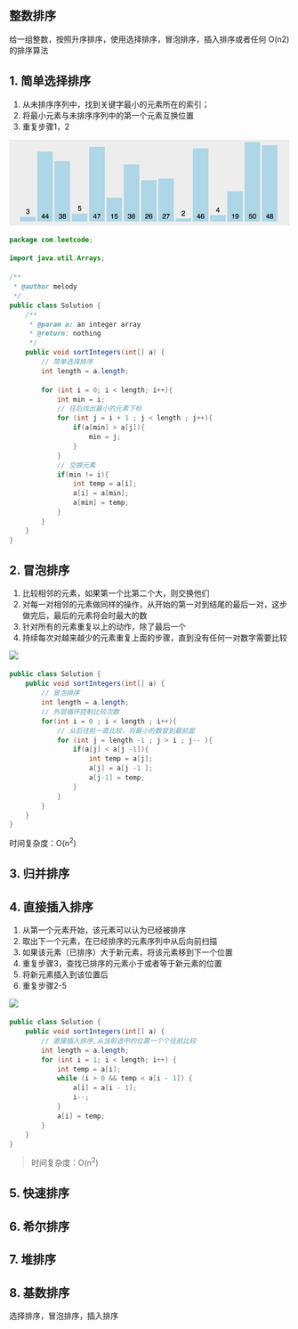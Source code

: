 ## 整数排序

给一组整数，按照升序排序，使用选择排序，冒泡排序，插入排序或者任何 O(n2) 的排序算法

## 1. 简单选择排序

1. 从未排序序列中，找到关键字最小的元素所在的索引；
2. 将最小元素与未排序序列中的第一个元素互换位置
3. 重复步骤1，2

![](jpg/2.gif)

```java
package com.leetcode;

import java.util.Arrays;

/**
 * @author melody
 */
public class Solution {
    /**
     * @param a: an integer array
     * @return: nothing
     */
    public void sortIntegers(int[] a) {
        // 简单选择排序
        int length = a.length;

        for (int i = 0; i < length; i++){
            int min = i;
            // 往后找出最小的元素下标
            for (int j = i + 1 ; j < length ; j++){
                if(a[min] > a[j]){
                    min = j;
                }
            }
            // 交换元素
            if(min != i){
                int temp = a[i];
                a[i] = a[min];
                a[min] = temp;
            }
        }
    }
}
```



## 2. 冒泡排序

1. 比较相邻的元素，如果第一个比第二个大，则交换他们
2. 对每一对相邻的元素做同样的操作，从开始的第一对到结尾的最后一对，这步做完后，最后的元素将会时最大的数
3. 针对所有的元素重复以上的动作，除了最后一个
4. 持续每次对越来越少的元素重复上面的步骤，直到没有任何一对数字需要比较

![](E:\github\melody-lintcode\jpg\3.gif)

```java
public class Solution {
    public void sortIntegers(int[] a) {
        // 冒泡排序
        int length = a.length;
        // 外层循环控制比较次数
        for(int i = 0 ; i < length ; i++){
            // 从后往前一直比较，将最小的数冒到最前面
            for (int j = length -1 ; j > i ; j-- ){
                if(a[j] < a[j -1]){
                    int temp = a[j];
                    a[j] = a[j -1 ];
                    a[j-1] = temp;
                }
            }
        }
    }
}
```

时间复杂度：O(n<sup>2</sup>)

## 3. 归并排序

## 4. 直接插入排序

1. 从第一个元素开始，该元素可以认为已经被排序
2. 取出下一个元素，在已经排序的元素序列中从后向前扫描
3. 如果该元素（已排序）大于新元素，将该元素移到下一个位置
4. 重复步骤3，查找已排序的元素小于或者等于新元素的位置
5. 将新元素插入到该位置后
6. 重复步骤2-5

![](E:\github\melody-lintcode\jpg\1.gif)

```java
public class Solution {
    public void sortIntegers(int[] a) {
        // 直接插入排序,从当前选中的位置一个个往前比较
        int length = a.length;
        for (int i = 1; i < length; i++) {
            int temp = a[i];
            while (i > 0 && temp < a[i - 1]) {
                a[i] = a[i - 1];
                i--;
            }
            a[i] = temp;
        }
    }
}
```

> 时间复杂度：O(n<sup>2</sup>)

## 5. 快速排序

## 6. 希尔排序

## 7. 堆排序

## 8. 基数排序







选择排序，冒泡排序，插入排序